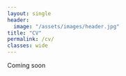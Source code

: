 ```yaml
---
layout: single
header:
  image: "/assets/images/header.jpg"
title: "CV"
permalink: /cv/
classes: wide
---
```


Coming soon
